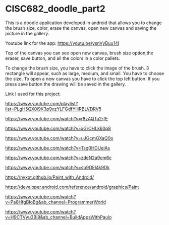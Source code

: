 # CISC682_doodle_part2
This is a doodle application developed in android that allows you to change the brush size, color, erase the canvas, open new canvas and saving the picture in the gallery.

Youtube link for the app: https://youtu.be/ysnVyBuu14I

Top of the canvas you can see open new canvas, brush size option,the eraser, save button, and all the colors in a color pallets.

To change the brush size, you have to click the image of the brush. 3 rectangle will appear, such as large, medium, and small. You have to choose the size.
To open a new canvas you have to click the top left button. If you press save button the drawing will be saved in the gallery.

Link I used for this project: 

https://www.youtube.com/playlist?list=PLgH5QX0i9K3p9xzYLFGdfYliIRBLVDRV5

https://www.youtube.com/watch?v=r8zAQTa2rfE

https://www.youtube.com/watch?v=xGrOHLk60q8

https://www.youtube.com/watch?v=uJGcmGXaQ0o

https://www.youtube.com/watch?v=Tsg0HDUeiAs

https://www.youtube.com/watch?v=zdeN2a9cm6c

https://www.youtube.com/watch?v=sb9OEl4k9Dk

https://nyxot.github.io/Paint_with_Android/

https://developer.android.com/reference/android/graphics/Paint

https://www.youtube.com/watch?v=Pa8HfgBIoBg&ab_channel=ProgrammerWorld

https://www.youtube.com/watch?v=H9CTVyu3Bi8&ab_channel=BuildAppsWithPaulo